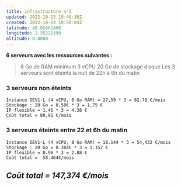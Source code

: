 ```yaml
---
title: infrastructure n°2
updated: 2022-10-15 10:46:30Z
created: 2022-10-14 10:50:04Z
latitude: 48.85661400
longitude: 2.35222190
altitude: 0.0000
---
```


**6 serveurs avec les ressources suivantes :**
> 6 Go de RAM minimum
> 3 vCPU
> 20 Go de stockage disque
>  Les 3 serveurs sont éteints la nuit de 22h à 6h du matin

### 3 serveurs non éteints
```
Instance DEV1-L (4 vCPU, 8 Go RAM) = 27,59 * 3 = 82.78 €/mois
Stockage : 20 Go = 0,58€ * 3 = 1.75 €
IP flexible = 1.46 * 3 = 4.38 €
Coût total = 88,91 €/mois
```

### 3 serveurs éteints entre 22 et 6h du matin
```
Instance DEV1-L (4 vCPU, 8 Go RAM) = 18.144 * 3 = 54,432 €/mois
Stockage : 20 Go = 0.384€ * 3 = 1.152 €
IP flexible = 0.96 * 3 = 2.88 €
Coût total =  58.464€/mois
```

## ***Coût total = 147,374 €/mois***


